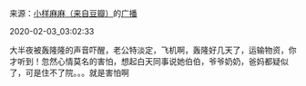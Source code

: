 来源：[小样麻麻（来自豆瓣）](https://www.douban.com/people/maxiaofan/)的[广播](https://www.douban.com/people/maxiaofan/status/2787708609/)


2020-02-03_03:02:33


大半夜被轰隆隆的声音吓醒，老公特淡定，飞机啊，轰隆好几天了，运输物资，你才听到！忽然心情莫名的害怕，想起白天同事说她伯伯，爷爷奶奶，爸妈都疑似了，可是住不了院。。。就是害怕啊
